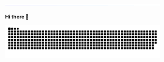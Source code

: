<div align="center">
    <img src="./resources/img/divider.gif"
        alt="divider">
</div>

### Hi there 👋

<!--- snake -->
<div align="center">
    <img  src="./resources/img/grid-snake.svg"
        alt="snake" /></a>
</div>

<!--
**abazatte/abazatte** is a ✨ _special_ ✨ repository because its `README.md` (this file) appears on your GitHub profile.

Here are some ideas to get you started:

- 🔭 I’m currently working on ...
- 🌱 I’m currently learning ...
- 👯 I’m looking to collaborate on ...
- 🤔 I’m looking for help with ...
- 💬 Ask me about ...
- 📫 How to reach me: ...
- 😄 Pronouns: ...
- ⚡ Fun fact: ...
-->
